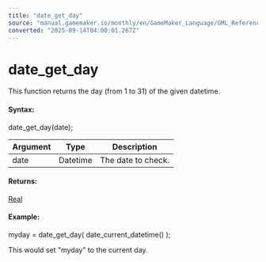 ```yaml
---
title: "date_get_day"
source: "manual.gamemaker.io/monthly/en/GameMaker_Language/GML_Reference/Maths_And_Numbers/Date_And_Time/date_get_day.htm"
converted: "2025-09-14T04:00:01.267Z"
---
```


# date\_get\_day

This function returns the day (from 1 to 31) of the given datetime.

#### Syntax:

date\_get\_day(date);

| Argument | Type | Description |
| --- | --- | --- |
| date | Datetime | The date to check. |

#### Returns:

[Real](../../../GML_Overview/Data_Types.md)

#### Example:

myday = date\_get\_day( date\_current\_datetime() );

This would set "myday" to the current day.